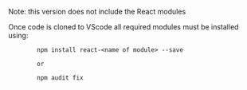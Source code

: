 Note: this version does not include the React modules

Once code is cloned to VScode all required modules must be installed using:

            npm install react-<name of module> --save
            
            or
            
            npm audit fix

